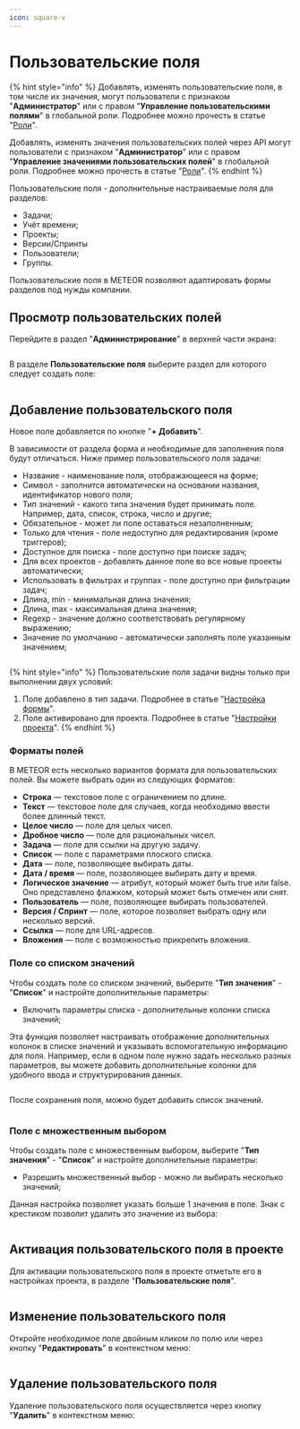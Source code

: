 ```yaml
---
icon: square-v
---
```


# Пользовательские поля

{% hint style="info" %}
Добавлять, изменять пользовательские поля, в том числе их значения, могут пользователи с признаком "**Администратор**" или с правом "**Управление пользовательскими полями**" в глобальной роли. Подробнее можно прочесть в статье "[Роли](polzovateli-zapolniteli-i-gruppy/roli-i-prava/roli.md)".

Добавлять, изменять значения пользовательских полей через API могут пользователи с признаком "**Администратор**" или с правом "**Управление значениями пользовательских полей**" в глобальной роли. Подробнее можно прочесть в статье "[Роли](polzovateli-zapolniteli-i-gruppy/roli-i-prava/roli.md)".
{% endhint %}

Пользовательские поля - дополнительные настраиваемые поля для разделов:

* Задачи;
* Учёт времени;
* Проекты;
* Версии/Спринты
* Пользователи;
* Группы.

Пользовательские поля в METEOR позволяют адаптировать формы разделов под нужды компании.

## Просмотр пользовательских полей

Перейдите в раздел "**Администрирование**" в верхней части экрана:

<figure><img src="../.gitbook/assets/image (979).png" alt=""><figcaption></figcaption></figure>

В разделе **Пользовательские поля** выберите раздел для которого следует создать поле:

<figure><img src="../.gitbook/assets/image (613).png" alt=""><figcaption></figcaption></figure>

## Добавление пользовательского поля

Новое поле добавляется по кнопке "**+ Добавить**".

В зависимости от раздела форма и необходимые для заполнения поля будут отличаться. Ниже пример пользовательского поля задачи:

* Название - наименование поля, отображающееся на форме;
* Символ - заполнится автоматически на основании названия, идентификатор нового поля;
* Тип значений - какого типа значения будет принимать поле. Например, дата, список, строка, число и другие;
* Обязательное - может ли поле оставаться незаполненным;
* Только для чтения - поле недоступно для редактирования (кроме триггеров);
* Доступное для поиска - поле доступно при поиске задач;
* Для всех проектов - добавлять данное поле во все новые проекты автоматически;
* Использовать в фильтрах и группах - поле доступно при фильтрации задач;
* Длина, min - минимальная длина значения;
* Длина, max - максимальная длина значения;
* Regexp - значение должно соответствовать регулярному выражению;
* Значение по умолчанию - автоматически заполнять поле указанным значением;

<figure><img src="../.gitbook/assets/image (191).png" alt=""><figcaption></figcaption></figure>

{% hint style="info" %}
Пользовательские поля задачи видны только при выполнении двух условий:

1. Поле добавлено в тип задачи. Подробнее в статье "[Настройка формы](zadachi/tipy-zadach.md#nastroika-formy)".
2. Поле активировано для проекта. Подробнее в статье "[Настройки проекта](../rukovodstvo-polzovatelya/proekty/nastroiki-proekta.md#polzovatelskie-polya)".
{% endhint %}

### Форматы полей

В METEOR есть несколько вариантов формата для пользовательских полей. Вы можете выбрать один из следующих форматов:

* **Строка** — текстовое поле с ограничением по длине.
* **Текст** — текстовое поле для случаев, когда необходимо ввести более длинный текст.
* **Целое число** — поле для целых чисел.
* **Дробное число** — поле для рациональных чисел.
* **Задача** — поле для ссылки на другую задачу.
* **Список** — поле с параметрами плоского списка.
* **Дата** — поле, позволяющее выбирать даты.
* **Дата / время** — поле, позволяющее выбирать дату и время.
* **Логическое значение** — атрибут, который может быть true или false. Оно представлено флажком, который может быть отмечен или снят.
* **Пользователь** — поле, позволяющее выбирать пользователей.
* **Версия / Спринт** — поле, которое позволяет выбрать одну или несколько версий.
* **Ссылка** — поле для URL-адресов.
* **Вложения** — поле с возможностью прикрепить вложения.

### Поле со списком значений

Чтобы создать поле со списком значений, выберите "**Тип значения**" - "**Список**" и настройте дополнительные параметры:

* Включить параметры списка - дополнительные колонки списка значений;

Эта функция позволяет настраивать отображение дополнительных колонок в списке значений и указывать вспомогательную информацию для поля. Например, если в одном поле нужно задать несколько разных параметров, вы можете добавить дополнительные колонки для удобного ввода и структурирования данных.&#x20;

<figure><img src="../.gitbook/assets/image (966).png" alt=""><figcaption></figcaption></figure>

После сохранения поля, можно будет добавить список значений.

<figure><img src="../.gitbook/assets/image (967).png" alt=""><figcaption></figcaption></figure>

### Поле с множественным выбором

Чтобы создать поле с множественным выбором, выберите "**Тип значения**" - "**Список**" и настройте дополнительные параметры:

* Разрешить множественный выбор - можно ли выбирать несколько значений;

Данная настройка позволяет указать больше 1 значения в поле. Знак с крестиком позволит удалить это значение из выбора:

<figure><img src="../.gitbook/assets/image (193).png" alt=""><figcaption></figcaption></figure>

## Активация пользовательского поля в проекте

Для активации пользовательского поля в проекте отметьте его в настройках проекта, в разделе "**Пользовательские поля**".

<figure><img src="../.gitbook/assets/image (943).png" alt=""><figcaption></figcaption></figure>

## Изменение пользовательского поля

Откройте необходимое поле двойным кликом по полю или через кнопку "**Редактировать**" в контекстном меню:

<figure><img src="../.gitbook/assets/image (623).png" alt=""><figcaption></figcaption></figure>

## Удаление пользовательского поля

Удаление пользовательского поля осуществляется через кнопку "**Удалить**" в контекстном меню:

<figure><img src="../.gitbook/assets/image (624).png" alt=""><figcaption></figcaption></figure>
